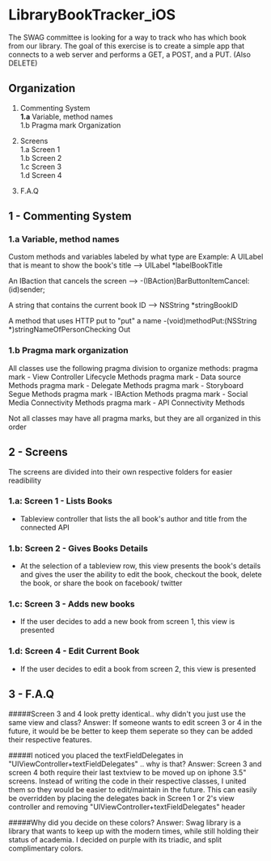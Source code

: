 # LibraryBookTracker_iOS
The SWAG committee is looking for a way to track who has which book from our library. The goal of this exercise is to create a simple app that connects to a web server and performs a GET, a POST, and a PUT. (Also DELETE)

## Organization 

1) Commenting System<br>
   <b>1.a</b> Variable, method names <br>
   1.b Pragma mark Organization<br>
   
2) Screens<br>
   1.a Screen 1<br>
   1.b Screen 2<br>
   1.c Screen 3<br> 
   1.d Screen 4<br>
  
3) F.A.Q

## 1 - Commenting System

### 1.a Variable, method names
Custom methods and variables labeled by what type are
Example:
A UILabel that is meant to show the book's title
--> UILabel *labelBookTitle

An IBaction that cancels the screen
--> -(IBAction)BarButtonItemCancel:(id)sender;

A string that contains the current book ID
--> NSString *stringBookID

A method that uses HTTP put to "put" a name
-(void)methodPut:(NSString *)stringNameOfPersonChecking Out

### 1.b Pragma mark organization
All classes use the following pragma division to organize methods:
pragma mark - View Controller Lifecycle Methods
pragma mark - Data source Methods
pragma mark - Delegate Methods
pragma mark - Storyboard Segue Methods
pragma mark - IBAction Methods
pragma mark - Social Media Connectivity Methods
pragma mark - API Connectivity Methods

Not all classes may have all pragma marks, but they are all organized in this order

## 2 - Screens
The screens are divided into their own respective folders for easier readibility

### 1.a: Screen 1 - Lists Books
- Tableview controller that lists the all book's author and title from the connected API

### 1.b: Screen 2 - Gives Books Details
- At the selection of a tableview row, this view presents the book's details and gives the user the ability to edit the book, checkout the book, delete the book, or share the book on facebook/ twitter

### 1.c: Screen 3 - Adds new books
- If the user decides to add a new book from screen 1, this view is presented

### 1.d: Screen 4 - Edit Current Book
- If the user decides to edit a book from screen 2, this view is presented

## 3 - F.A.Q

#####Screen 3 and 4 look pretty identical.. why didn't you just use the same view and class?
Answer: 
If someone wants to edit screen 3 or 4 in the future, it would be be better to keep them seperate so they can be added their respective features.

#####I noticed you placed the textFieldDelegates in "UIViewController+textFieldDelegates" .. why is that?
Answer:
Screen 3 and screen 4 both require their last textview to be moved up on iphone 3.5" screens. Instead of writing the code in their respective classes, I united them so they would be easier to edit/maintain in the future. This can easily be overridden by placing the delegates back in Screen 1 or 2's view controller and removing "UIViewController+textFieldDelegates" header

#####Why did you decide on these colors?
Answer:
Swag library is a library that wants to keep up with the modern times, while still holding their status of academia. I decided on purple with its triadic, and split complimentary colors.










